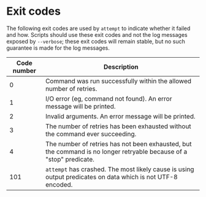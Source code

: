 # Exit codes

The following exit codes are used by `attempt` to indicate whether it failed and how. Scripts should
use these exit codes and not the log messages exposed by `--verbose`; these exit codes will remain
stable, but no such guarantee is made for the log messages.

| Code number | Description                                                                                                         |
| ----------- | ------------------------------------------------------------------------------------------------------------------- |
| 0           | Command was run successfully within the allowed number of retries.                                                  |
| 1           | I/O error (eg, command not found). An error message will be printed.                                                |
| 2           | Invalid arguments. An error message will be printed.                                                                |
| 3           | The number of retries has been exhausted without the command ever succeeding.                                       |
| 4           | The number of retries has not been exhausted, but the command is no longer retryable because of a "stop" predicate. |
| 101         | `attempt` has crashed. The most likely cause is using output predicates on data which is not UTF-8 encoded.         |
